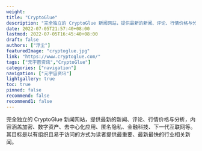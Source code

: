 ```yaml
---
weight: 
title: "CryptoGlue"
description: "完全独立的 CryptoGlue 新闻网站，提供最新的新闻、评论、行情价格与分析，内容涵盖加密、数字资产、去中心化应用、匿名隐私、金融科技、下一代互联网等"
date: 2022-07-05T21:57:40+08:00
lastmod: 2022-07-05T16:45:40+08:00
draft: false
authors: ["浮尘"]
featuredImage: "cryptoglue.jpg"
link: "https://www.cryptoglue.com/"
tags: ["元宇宙资讯","CryptoGlue"]
categories: ["navigation"]
navigation: ["元宇宙资讯"]
lightgallery: true
toc: true
pinned: false
recommend: false
recommend1: false
---
```

完全独立的 CryptoGlue 新闻网站，提供最新的新闻、评论、行情价格与分析，内容涵盖加密、数字资产、去中心化应用、匿名隐私、金融科技、下一代互联网等。 其目标是以有组织且易于访问的方式为读者提供最重要、最新最快的行业相关新闻。

